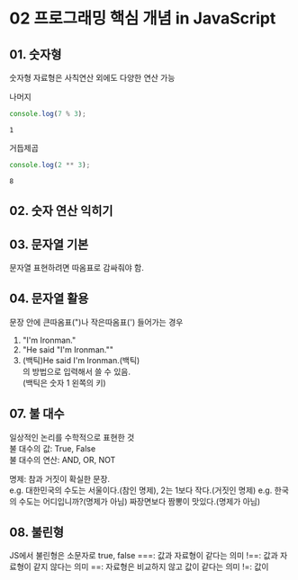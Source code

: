 # 02 프로그래밍 핵심 개념 in JavaScript   

## 01. 숫자형

숫자형 자료형은 사칙연산 외에도 다양한 연산 가능

나머지   
```JavaScript
console.log(7 % 3);
```
```
1
```


거듭제곱   
```JavaScript
console.log(2 ** 3);
```
```
8
```


## 02. 숫자 연산 익히기


## 03. 문자열 기본
문자열 표현하려면 따옴표로 감싸줘야 함.   

## 04. 문자열 활용
문장 안에 큰따옴표(")나 작은따옴표(') 들어가는 경우   
1. "I'm Ironman."
2. "He said \"I'm Ironman.\""
3. (백틱)He said I'm Ironman.(백틱)   
의 방법으로 입력해서 쓸 수 있음.   
(백틱은 숫자 1 왼쪽의 키)

## 07. 불 대수   
일상적인 논리를 수학적으로 표현한 것   
불 대수의 값: True, False   
불 대수의 연산: AND, OR, NOT   

명제: 참과 거짓이 확실한 문장.   
e.g. 대한민국의 수도는 서울이다.(참인 명제), 2는 1보다 작다.(거짓인 명제)
e.g. 한국의 수도는 어디입니까?(명제가 아님) 짜장면보다 짬뽕이 맛있다.(명제가 아님)   

## 08. 불린형
JS에서 불린형은 소문자로 true, false
===: 값과 자료형이 같다는 의미
!==: 값과 자료형이 같지 않다는 의미
==: 자료형은 비교하지 않고 값이 같다는 의미
!=: 값이 
